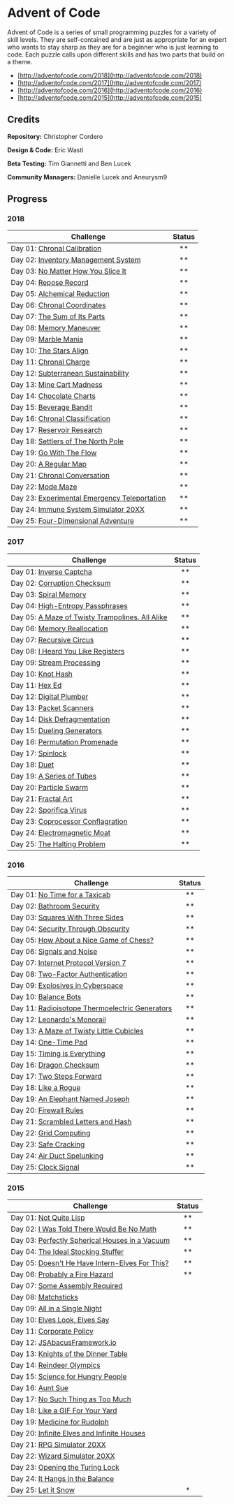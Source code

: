 # Advent of Code


Advent of Code is a series of small programming puzzles for a variety of skill levels. They are self-contained and are just as appropriate for an expert who wants to stay sharp as they are for a beginner who is just learning to code. Each puzzle calls upon different skills and has two parts that build on a theme.

- [http://adventofcode.com/2018](http://adventofcode.com/2018)
- [http://adventofcode.com/2017](http://adventofcode.com/2017)
- [http://adventofcode.com/2016](http://adventofcode.com/2016)
- [http://adventofcode.com/2015](http://adventofcode.com/2015)

## Credits

**Repository:** Christopher Cordero

**Design & Code:** Eric Wastl

**Beta Testing:** Tim Giannetti and Ben Lucek

**Community Managers:** Danielle Lucek and Aneurysm9


## Progress

### 2018
Challenge | Status
--- | :---:
Day 01: [Chronal Calibration](http://adventofcode.com/2018/day/1) | \*\*
Day 02: [Inventory Management System](http://adventofcode.com/2018/day/2) | \*\*
Day 03: [No Matter How You Slice It](http://adventofcode.com/2018/day/3) | \*\*
Day 04: [Repose Record](http://adventofcode.com/2018/day/4) | \*\*
Day 05: [Alchemical Reduction](http://adventofcode.com/2018/day/5) | \*\*
Day 06: [Chronal Coordinates](http://adventofcode.com/2018/day/6) | \*\*
Day 07: [The Sum of Its Parts](http://adventofcode.com/2018/day/7) | \*\*
Day 08: [Memory Maneuver](http://adventofcode.com/2018/day/8) | \*\*
Day 09: [Marble Mania](http://adventofcode.com/2018/day/9) | \*\*
Day 10: [The Stars Align](http://adventofcode.com/2018/day/10) | \*\*
Day 11: [Chronal Charge](http://adventofcode.com/2018/day/11) | \*\*
Day 12: [Subterranean Sustainability](http://adventofcode.com/2018/day/12) | \*\*
Day 13: [Mine Cart Madness](http://adventofcode.com/2018/day/13) | \*\*
Day 14: [Chocolate Charts](http://adventofcode.com/2018/day/14) | \*\*
Day 15: [Beverage Bandit](http://adventofcode.com/2018/day/15) | \*\*
Day 16: [Chronal Classification](http://adventofcode.com/2018/day/16) | \*\*
Day 17: [Reservoir Research](http://adventofcode.com/2018/day/17) | \*\*
Day 18: [Settlers of The North Pole](http://adventofcode.com/2018/day/18) | \*\*
Day 19: [Go With The Flow](http://adventofcode.com/2018/day/19) | \*\*
Day 20: [A Regular Map](http://adventofcode.com/2018/day/20) | \*\*
Day 21: [Chronal Conversation](http://adventofcode.com/2018/day/21) | \*\*
Day 22: [Mode Maze](http://adventofcode.com/2018/day/22) | \*\*
Day 23: [Experimental Emergency Teleportation](http://adventofcode.com/2018/day/23) | \*\*
Day 24: [Immune System Simulator 20XX](http://adventofcode.com/2018/day/24) | \*\*
Day 25: [Four-Dimensional Adventure](http://adventofcode.com/2018/day/25) | \*\*

### 2017
Challenge | Status
--- | :---:
Day 01: [Inverse Captcha](http://adventofcode.com/2017/day/1) | \*\*
Day 02: [Corruption Checksum](http://adventofcode.com/2017/day/2) | \*\*
Day 03: [Spiral Memory](http://adventofcode.com/2017/day/3) | \*\*
Day 04: [High-Entropy Passphrases](http://adventofcode.com/2017/day/4) | \*\*
Day 05: [A Maze of Twisty Trampolines, All Alike](http://adventofcode.com/2017/day/5) | \*\*
Day 06: [Memory Reallocation](http://adventofcode.com/2017/day/6) | \*\*
Day 07: [Recursive Circus](http://adventofcode.com/2017/day/7) | \*\*
Day 08: [I Heard You Like Registers](http://adventofcode.com/2017/day/8) | \*\*
Day 09: [Stream Processing](http://adventofcode.com/2017/day/9) | \*\*
Day 10: [Knot Hash](http://adventofcode.com/2017/day/10) | \*\*
Day 11: [Hex Ed](http://adventofcode.com/2017/day/11) | \*\*
Day 12: [Digital Plumber](http://adventofcode.com/2017/day/12) | \*\*
Day 13: [Packet Scanners](http://adventofcode.com/2017/day/13) | \*\*
Day 14: [Disk Defragmentation](http://adventofcode.com/2017/day/14) | \*\*
Day 15: [Dueling Generators](http://adventofcode.com/2017/day/15) | \*\*
Day 16: [Permutation Promenade](http://adventofcode.com/2017/day/16) | \*\*
Day 17: [Spinlock](http://adventofcode.com/2017/day/17) | \*\*
Day 18: [Duet](http://adventofcode.com/2017/day/18) | \*\*
Day 19: [A Series of Tubes](http://adventofcode.com/2017/day/19) | \*\*
Day 20: [Particle Swarm](http://adventofcode.com/2017/day/20) | \*\*
Day 21: [Fractal Art](http://adventofcode.com/2017/day/21) | \*\*
Day 22: [Sporifica Virus](http://adventofcode.com/2017/day/22) | \*\*
Day 23: [Coprocessor Conflagration](http://adventofcode.com/2017/day/23) | \*\*
Day 24: [Electromagnetic Moat](http://adventofcode.com/2017/day/24) | \*\*
Day 25: [The Halting Problem](http://adventofcode.com/2017/day/25) | \*\*

### 2016
Challenge | Status
--- | :---:
Day 01: [No Time for a Taxicab](http://adventofcode.com/2016/day/1) | \*\*
Day 02: [Bathroom Security](http://adventofcode.com/2016/day/2) | \*\*
Day 03: [Squares With Three Sides](http://adventofcode.com/2016/day/3) | \*\*
Day 04: [Security Through Obscurity](http://adventofcode.com/2016/day/4) | \*\*
Day 05: [How About a Nice Game of Chess?](http://adventofcode.com/2016/day/5) | \*\*
Day 06: [Signals and Noise](http://adventofcode.com/2016/day/6) | \*\*
Day 07: [Internet Protocol Version 7](http://adventofcode.com/2016/day/7) | \*\*
Day 08: [Two-Factor Authentication](http://adventofcode.com/2016/day/8) | \*\*
Day 09: [Explosives in Cyberspace](http://adventofcode.com/2016/day/9) | \*\*
Day 10: [Balance Bots](http://adventofcode.com/2016/day/10) | \*\*
Day 11: [Radioisotope Thermoelectric Generators](http://adventofcode.com/2016/day/11) | \*\*
Day 12: [Leonardo's Monorail](http://adventofcode.com/2016/day/12) | \*\*
Day 13: [A Maze of Twisty Little Cubicles](http://adventofcode.com/2016/day/13) | \*\*
Day 14: [One-Time Pad](http://adventofcode.com/2016/day/14) | \*\*
Day 15: [Timing is Everything](http://adventofcode.com/2016/day/15) | \*\*
Day 16: [Dragon Checksum](http://adventofcode.com/2016/day/16) | \*\*
Day 17: [Two Steps Forward](http://adventofcode.com/2016/day/17) | \*\*
Day 18: [Like a Rogue](http://adventofcode.com/2016/day/18) | \*\*
Day 19: [An Elephant Named Joseph](http://adventofcode.com/2016/day/19) | \*\*
Day 20: [Firewall Rules](http://adventofcode.com/2016/day/20) | \*\*
Day 21: [Scrambled Letters and Hash](http://adventofcode.com/2016/day/21) | \*\*
Day 22: [Grid Computing](http://adventofcode.com/2016/day/22) | \*\*
Day 23: [Safe Cracking](http://adventofcode.com/2016/day/23) | \*\*
Day 24: [Air Duct Spelunking](http://adventofcode.com/2016/day/24) | \*\*
Day 25: [Clock Signal](http://adventofcode.com/2016/day/25) | \*\*

### 2015
Challenge | Status
--- | :---:
Day 01: [Not Quite Lisp](http://adventofcode.com/2015/day/1) | \*\*
Day 02: [I Was Told There Would Be No Math](http://adventofcode.com/2015/day/2) | \*\*
Day 03: [Perfectly Spherical Houses in a Vacuum](http://adventofcode.com/2015/day/3) | \*\*
Day 04: [The Ideal Stocking Stuffer](http://adventofcode.com/2015/day/4) | \*\*
Day 05: [Doesn't He Have Intern-Elves For This?](http://adventofcode.com/2015/day/5) | \*\*
Day 06: [Probably a Fire Hazard](http://adventofcode.com/2015/day/6) | \*\*
Day 07: [Some Assembly Required](http://adventofcode.com/2015/day/7) |
Day 08: [Matchsticks](http://adventofcode.com/2015/day/8) |
Day 09: [All in a Single Night](http://adventofcode.com/2015/day/9) |
Day 10: [Elves Look, Elves Say](http://adventofcode.com/2015/day/10) |
Day 11: [Corporate Policy](http://adventofcode.com/2015/day/11) |
Day 12: [JSAbacusFramework.io](http://adventofcode.com/2015/day/12) |
Day 13: [Knights of the Dinner Table](http://adventofcode.com/2015/day/13) |
Day 14: [Reindeer Olympics](http://adventofcode.com/2015/day/14) |
Day 15: [Science for Hungry People](http://adventofcode.com/2015/day/15) |
Day 16: [Aunt Sue](http://adventofcode.com/2015/day/16) |
Day 17: [No Such Thing as Too Much](http://adventofcode.com/2015/day/17) |
Day 18: [Like a GIF For Your Yard](http://adventofcode.com/2015/day/18) |
Day 19: [Medicine for Rudolph](http://adventofcode.com/2015/day/19) |
Day 20: [Infinite Elves and Infinite Houses](http://adventofcode.com/2015/day/20) |
Day 21: [RPG Simulator 20XX](http://adventofcode.com/2015/day/21) |
Day 22: [Wizard Simulator 20XX](http://adventofcode.com/2015/day/22) |
Day 23: [Opening the Turing Lock](http://adventofcode.com/2015/day/23) |
Day 24: [It Hangs in the Balance](http://adventofcode.com/2015/day/24) |
Day 25: [Let it Snow](http://adventofcode.com/2015/day/25) | \*
